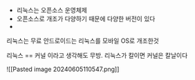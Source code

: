 - 리눅스는 오픈소스 운영체제
- 오픈소스로 개조가 다양하기 때문에 다양한 버전이 있다
- 
리눅스는 무료
안드로이드는 리눅스를 모바일 OS로 개조한것

리눅스 == 커널 이라고 생각해도 무방.
리눅스가 칼이면 커널은 칼날이다

![[Pasted image 20240605110547.png]]
